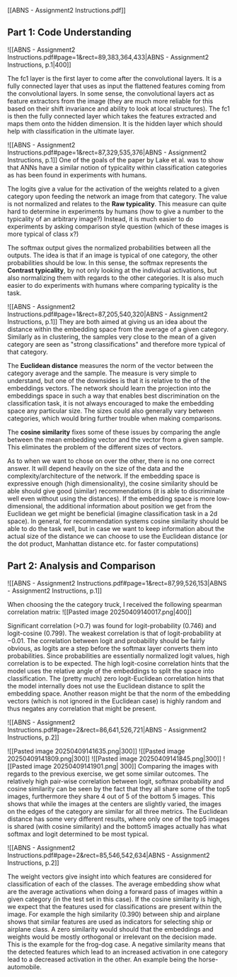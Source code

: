 [[ABNS - Assignment2 Instructions.pdf]]

## Part 1: Code Understanding

![[ABNS - Assignment2 Instructions.pdf#page=1&rect=89,383,364,433|ABNS - Assignment2 Instructions, p.1|400]]

The fc1 layer is the first layer to come after the convolutional layers. It is a fully connected layer that uses as input the flattened features coming from the convolutional layers. In some sense, the convolutional layers act as feature extractors from the image (they are much more reliable for this based on their shift invariance and ability to look at local structures). The fc1 is then the fully connected layer which takes the features extracted and maps them onto the hidden dimension. It is the hidden layer which should help with classification in the ultimate layer. 

![[ABNS - Assignment2 Instructions.pdf#page=1&rect=87,329,535,376|ABNS - Assignment2 Instructions, p.1]]
One of the goals of the paper by Lake et al. was to show that ANNs have a similar notion of typicality within classification categories as has been found in experiments with humans. 

The logits give a value for the activation of the weights related to a given category upon feeding the network an image from that category. The value is not normalized and relates to the **Raw typicality**. This measure can quite hard to determine in experiments by humans (how to give a number to the typicality of an arbitrary image?) Instead, it is much easier to do experiments by asking comparison style question (which of these images is more typical of class x?)

The softmax output gives the normalized probabilities between all the outputs. The idea is that if an image is typical of one category, the other probabilities should be low. In this sense, the softmax represents the **Contrast typicality**, by not only looking at the individual activations, but also normalizing them with regards to the other categories. It is also much easier to do experiments with humans where comparing typicality is the task.

![[ABNS - Assignment2 Instructions.pdf#page=1&rect=87,205,540,320|ABNS - Assignment2 Instructions, p.1]]
They are both aimed at giving us an idea about the distance within the embedding space from the average of a given category. Similarly as in clustering, the samples very close to the mean of a given category are seen as "strong classifications" and therefore more typical of that category. 

The **Euclidean distance** measures the norm of the vector between the category average and the sample. The measure is very simple to understand, but one of the downsides is that it is relative to the of the embeddings vectors. The network should learn the projection into the embeddings space in such a way that enables best discrimination on the classification task, it is not always encouraged to make the embedding space any particular size. The sizes could also generally vary between categories, which would bring further trouble when making comparisons.

The **cosine similarity** fixes some of these issues by comparing the angle between the mean embedding vector and the vector from a given sample. This eliminates the problem of the different sizes of vectors. 

As to when we want to chose on over the other, there is no one correct answer. It will depend heavily on the size of the data and the complexity/architecture of the network. If the embedding space is expressive enough (high dimensionality), the cosine similarity should be able should give good (similar) recommendations (it is able to discriminate well even without using the distances). If the embedding space is more low-dimensional, the additional information about position we get from the Euclidean we get might be beneficial (imagine classification task in a 2d space). In general, for recommendation systems cosine similarity should be able to do the task well, but in case we want to keep information about the actual size of the distance we can choose to use the Euclidean distance (or the dot product, Manhattan distance etc. for faster computations)

## Part 2: Analysis and Comparison

![[ABNS - Assignment2 Instructions.pdf#page=1&rect=87,99,526,153|ABNS - Assignment2 Instructions, p.1]]

When choosing the the category truck, I received the following spearman correlation matrix:
![[Pasted image 20250409140017.png|400]]

Significant correlation (>0.7) was found for logit-probability ($0.746$) and logit-cosine ($0.799$). The weakest correlation is that of logit-probability at $-0.01$. The correlation between logit and probability should be fairly obvious, as logits are a step before the softmax layer converts them into probabilities. Since probabilities are essentially normalized logit values, high correlation is to be expected. 
The high logit-cosine correlation hints that the model uses the relative angle of the embeddings to split the space into classification. 
The (pretty much) zero logit-Euclidean correlation hints that the model internally does not use the Euclidean distance to split the embedding space. Another reason might be that the norm of the embedding vectors (which is not ignored in the Euclidean case) is highly random and thus negates any correlation that might be present.

![[ABNS - Assignment2 Instructions.pdf#page=2&rect=86,641,526,721|ABNS - Assignment2 Instructions, p.2]]

![[Pasted image 20250409141635.png|300]] ![[Pasted image 20250409141809.png|300]]
![[Pasted image 20250409141845.png|300]] ![[Pasted image 20250409141901.png| 300]]
Comparing the images with regards to the previous exercise, we get some similar outcomes. The relatively high pair-wise correlation between logit, softmax probability and cosine similarity can be seen by the fact that they all share some of the top5 images, furthermore they share 4 out of 5 of the bottom 5 images. This shows that while the images at the centers are slightly varied, the images on the edges of the category are similar for all three metrics.
The Euclidean distance has some very different results, where only one of the top5 images is shared (with cosine similarity) and the bottom5 images actually has what softmax and logit determined to be most typical.

![[ABNS - Assignment2 Instructions.pdf#page=2&rect=85,546,542,634|ABNS - Assignment2 Instructions, p.2]]

The weight vectors give insight into which features are considered for classification of each of the classes. The average embedding show what are the average activations when doing a forward pass of images within a given category (in the test set in this case). 
If the cosine similarity is high, we expect that the features used for classifications are present within the image. For example the high similarity ($0.390$) between ship and airplane shows that similar features are used as indicators for selecting ship or airplane class. 
A zero similarity would should that the embeddings and weights would be mostly orthogonal or irrelevant on the decision made. This is the example for the frog-dog case.
A negative similarity means that the detected features which lead to an increased activation in one category lead to a decreased activation in the other. An example being the horse-automobile.